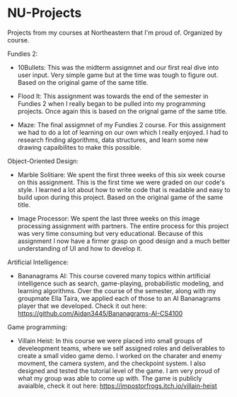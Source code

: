 # NU-Projects
Projects from my courses at Northeastern that I'm proud of. Organized by course.

Fundies 2:
    
* 10Bullets:
This was the midterm assigmnet and our first real dive into user input. Very simple game 
but at the time was tough to figure out. Based on the original game of the same title.

* Flood It:
This assignment was towards the end of the semester in Fundies 2 when I really began 
to be pulled into my programming projects. Once again this is based on the orignal game of the same title. 

* Maze:
The final assigmnet of my Fundies 2 course. For this assignment we had to do a lot of learning on our own 
which I really enjoyed. I had to research finding algorithms, data structures, 
and learn some new drawing capaibilites to make this possible.
               
    
Object-Oriented Design:

* Marble Solitiare:
We spent the first three weeks of this six week course on this assignment. This is the first time we were 
graded on our code's style. I learned a lot about how to write code that is readable and easy to build upon 
during this project. Based on the original game of the same title.

* Image Processor:
We spent the last three weeks on this image processing assignment with partners. The entire process for this 
project was very time consuming but very educational. Because of this assignment I now have a firmer grasp 
on good design and a much better understanding of UI and how to develop it.
        
        
Artificial Intelligence:

* Bananagrams AI:
This course covered many topics within artificial intelligence such as search, game-playing, 
probabilistic modeling, and learning algorithms. Over the course of the semester, 
along with my groupmate Ella Taira, we applied each of those to an AI Bananagrams player that we developed.
Check it out here: https://github.com/Aidan3445/Bananagrams-AI-CS4100


Game programming:

* Villain Heist:
In this course we were placed into small groups of develeopment teams, where we self assigned roles and 
deliverables to create a small video game demo. I worked on the charater and enemy movment, 
the camera system, and the checkpoint system. I also designed and tested the tutorial level of the game. 
I am very proud of what my group was able to come up with.
The game is publicly avaialble, check it out here: https://impostorfrogs.itch.io/villain-heist
